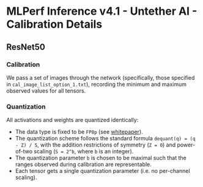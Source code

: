 # MLPerf Inference v4.1 - Untether AI - Calibration Details

## ResNet50

### Calibration

We pass a set of images through the network (specifically, those specified in `cal_image_list_option_1.txt`), recording the minimum and maximum observed values for all tensors.

### Quantization

All activations and weights are quantized identically:

- The data type is fixed to be `FP8p` (see [whitepaper](https://www.untether.ai/download-resource/?label=FP8+Whitepaper)).
- The quantization scheme follows the standard formula `dequant(q) = (q - Z) / S`, with the addition restrictions of symmetry (`Z = 0`) and power-of-two scaling (`S = 2^b`, where `b` is an integer).
- The quantization parameter `b` is chosen to be maximal such that the ranges observed during calibration are representable.
- Each tensor gets a single quantization parameter (i.e. no per-channel scaling).
